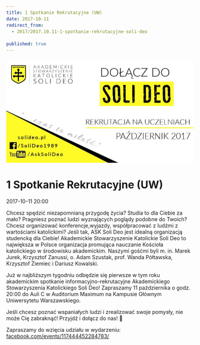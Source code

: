 ```yaml
---
title: 1 Spotkanie Rekrutacyjne (UW)
date: 2017-10-11
redirect_from: 
  - 2017/2017.10.11-1-spotkanie-rekrutacyjne-soli-deo

published: true
---
```



![Dołącz do Soli Deo — rekrutacja na uczelniach — październik 2017](/assets/posts/2017/2017-10-11-1-spotkanie-rekrutacyjne-soli-deo/dolacz-do-soli-deo.png)
# 1 Spotkanie Rekrutacyjne (UW)
<time>2017-10-11 20:00</time>


Chcesz spędzić niezapomnianą przygodę życia? Studia to dla Ciebie za mało? Pragniesz poznać ludzi wyznających poglądy podobne do Twoich? Chcesz organizować konferencje,wyjazdy, współpracować z ludźmi z wartościami katolickimi?  Jeśli tak, ASK Soli Deo jest idealną organizacją studencką dla Ciebie!
Akademickie Stowarzyszenie Katolickie Soli Deo to największa w Polsce organizacja promująca nauczanie Kościoła katolickiego w środowisku akademickim. Naszymi gośćmi byli m. in. Marek Jurek, Krzysztof Zanussi, o. Adam Szustak, prof. Wanda Półtawska, Krzysztof Ziemiec i Dariusz Kowalski. 

Już w najbliższym tygodniu odbędzie się pierwsze w tym roku akademickim spotkanie informacyjno-rekrutacyjne Akademickiego Stowarzyszenia Katolickiego Soli Deo! Zapraszamy 11 października o godz. 20:00 do Auli C w Auditorium Maximum na Kampusie Głównym Uniwersytetu Warszawskiego.

Jeśli chcesz poznać wspaniałych ludzi i zrealizować swoje pomysły, nie może Cię zabraknąć!
Przyjdź i dołącz do nas! 🙂

Zapraszamy do wzięcia udziału w wydarzeniu: [facebook.com/events/117444452284783/](https://www.facebook.com/events/117444452284783/)